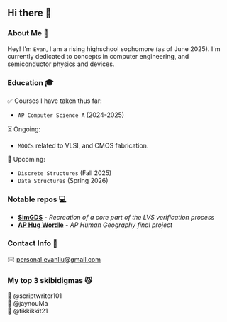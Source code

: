 ## Hi there 👋

### About Me 📖

Hey! I'm `Evan`, I am a rising highschool sophomore (as of June 2025).
I'm currently dedicated to concepts in computer engineering, and semiconductor physics
and devices.

### Education 🎓
✅ Courses I have taken thus far:
  - `AP Computer Science A` (2024-2025)

⏳ Ongoing:
  - `MOOCs` related to VLSI, and CMOS fabrication.

📆 Upcoming:
  - `Discrete Structures` (Fall 2025)
  - `Data Structures` (Spring 2026)

### Notable repos 💻
- [**SimGDS**](https://github.com/evanliu-at-icstudents/simgds) -
  _Recreation of a core part of the LVS verification process_
- [**AP Hug Wordle**](https://github.com/evanliu-at-icstudents/aphugwordle) -
  _AP Human Geography final project_

### Contact Info 💬
✉️ personal.evanliu@gmail.com

### My top 3 skibidigmas 😼
🥇 @scriptwriter101  
🥈 @jaynouMa  
🥉 @tikkikkit21  
<!--
**evanliu-at-icstudents/evanliu-at-icstudents** is a ✨ _special_ ✨ repository because its `README.md` (this file) appears on your GitHub profile.

Here are some ideas to get you started:

- 🔭 I’m currently working on ...
- 🌱 I’m currently learning ...
- 👯 I’m looking to collaborate on ...
- 🤔 I’m looking for help with ...
- 💬 Ask me about ...
- 📫 How to reach me: ...
- 😄 Pronouns: ...
- ⚡ Fun fact: ...
-->
